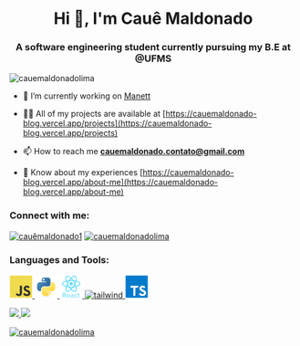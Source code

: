 <h1 align="center">Hi 👋, I'm Cauê Maldonado</h1>
<h3 align="center">A software engineering student currently pursuing my B.E at @UFMS</h3>

<p align="left"> <img src="https://komarev.com/ghpvc/?username=cauemaldonadolima&label=Profile%20views&color=0e75b6&style=flat" alt="cauemaldonadolima" /> </p>

- 🔭 I’m currently working on [Manett](https://github.com/CaueMaldonadoLima/manett)

- 👨‍💻 All of my projects are available at [https://cauemaldonado-blog.vercel.app/projects](https://cauemaldonado-blog.vercel.app/projects)

- 📫 How to reach me **cauemaldonado.contato@gmail.com**

- 📄 Know about my experiences [https://cauemaldonado-blog.vercel.app/about-me](https://cauemaldonado-blog.vercel.app/about-me)

<h3 align="left">Connect with me:</h3>
<p align="left">
<a href="https://linkedin.com/in/cauêmaldonado1" target="blank"><img align="center" src="https://raw.githubusercontent.com/rahuldkjain/github-profile-readme-generator/master/src/images/icons/Social/linked-in-alt.svg" alt="cauêmaldonado1" height="30" width="40" /></a>
<a href="https://www.leetcode.com/cauemaldonadolima" target="blank"><img align="center" src="https://raw.githubusercontent.com/rahuldkjain/github-profile-readme-generator/master/src/images/icons/Social/leet-code.svg" alt="cauemaldonadolima" height="30" width="40" /></a>
</p>

<h3 align="left">Languages and Tools:</h3>
<p align="left"> <a href="https://developer.mozilla.org/en-US/docs/Web/JavaScript" target="_blank" rel="noreferrer"> <img src="https://raw.githubusercontent.com/devicons/devicon/master/icons/javascript/javascript-original.svg" alt="javascript" width="40" height="40"/> </a> <a href="https://www.python.org" target="_blank" rel="noreferrer"> <img src="https://raw.githubusercontent.com/devicons/devicon/master/icons/python/python-original.svg" alt="python" width="40" height="40"/> </a> <a href="https://reactjs.org/" target="_blank" rel="noreferrer"> <img src="https://raw.githubusercontent.com/devicons/devicon/master/icons/react/react-original-wordmark.svg" alt="react" width="40" height="40"/> </a> <a href="https://tailwindcss.com/" target="_blank" rel="noreferrer"> <img src="https://www.vectorlogo.zone/logos/tailwindcss/tailwindcss-icon.svg" alt="tailwind" width="40" height="40"/> </a> <a href="https://www.typescriptlang.org/" target="_blank" rel="noreferrer"> <img src="https://raw.githubusercontent.com/devicons/devicon/master/icons/typescript/typescript-original.svg" alt="typescript" width="40" height="40"/> </a> </p>

<p>
  <a href="https://github.com/CaueMaldonadoLima">
  <img height="180em" src="https://github-readme-stats.vercel.app/api?username=CaueMaldonadoLima&show_icons=true&theme=cobalt&include_all_commits=true&count_private=true"/>
  <img height="180em" src="https://github-readme-stats.vercel.app/api/top-langs/?username=CaueMaldonadoLima&layout=compact&langs_count=7&theme=cobalt"/>
<p>

<p><img align="center" src="https://github-readme-streak-stats.herokuapp.com/?user=cauemaldonadolima&theme=cobalt" alt="cauemaldonadolima" /></p>

